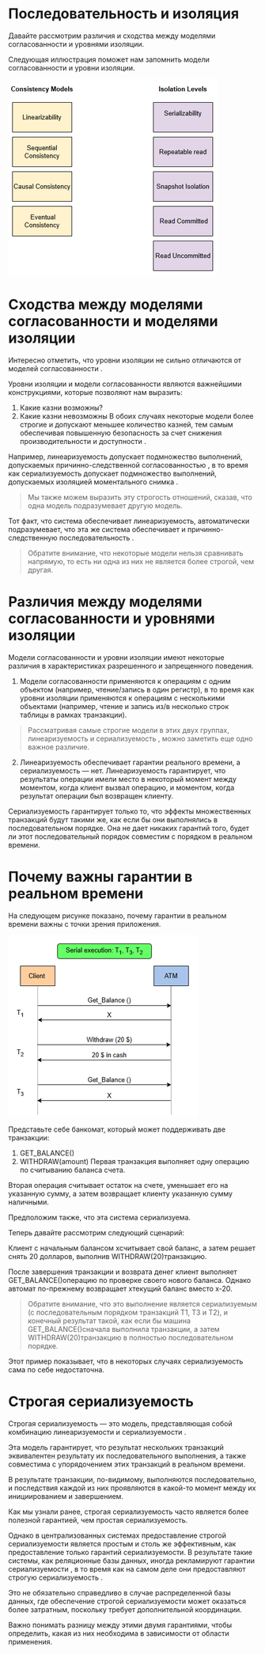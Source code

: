# Последовательность и изоляция

Давайте рассмотрим различия и сходства между моделями согласованности и уровнями изоляции.

Следующая иллюстрация поможет нам запомнить модели согласованности и уровни изоляции.

![img_23.png](img/img_23.png)

# Сходства между моделями согласованности и моделями изоляции
Интересно отметить, что уровни изоляции не сильно отличаются от моделей согласованности .

Уровни изоляции и модели согласованности являются важнейшими конструкциями, которые позволяют нам выразить:

1) Какие казни возможны?
2) Какие казни невозможны
В обоих случаях некоторые модели более строгие и допускают меньшее количество казней, тем самым обеспечивая повышенную безопасность за счет снижения производительности и доступности .

Например, линеаризуемость допускает подмножество выполнений, допускаемых причинно-следственной согласованностью , в то время как сериализуемость допускает подмножество выполнений, допускаемых изоляцией моментального снимка .

> Мы также можем выразить эту строгость отношений, сказав, что одна модель подразумевает другую модель.

Тот факт, что система обеспечивает линеаризуемость, автоматически подразумевает, что эта же система обеспечивает и причинно-следственную последовательность .

> Обратите внимание, что некоторые модели нельзя сравнивать напрямую, то есть ни одна из них не является более строгой, чем другая.

# Различия между моделями согласованности и уровнями изоляции
Модели согласованности и уровни изоляции имеют некоторые различия в характеристиках разрешенного и запрещенного поведения.

1) Модели согласованности применяются к операциям с одним объектом (например, чтение/запись в один регистр), в то время как уровни изоляции применяются к операциям с несколькими объектами (например, чтение и запись из/в несколько строк таблицы в рамках транзакции).
> Рассматривая самые строгие модели в этих двух группах, линеаризуемость и сериализуемость , можно заметить еще одно важное различие.

2) Линеаризуемость обеспечивает гарантии реального времени, а сериализуемость — нет.
Линеаризуемость гарантирует, что результаты операции имели место в некоторый момент между моментом, когда клиент вызвал операцию, и моментом, когда результат операции был возвращен клиенту.

Сериализуемость гарантирует только то, что эффекты множественных транзакций будут такими же, как если бы они выполнялись в последовательном порядке. Она не дает никаких гарантий того, будет ли этот последовательный порядок совместим с порядком в реальном времени.

# Почему важны гарантии в реальном времени
На следующем рисунке показано, почему гарантии в реальном времени важны с точки зрения приложения.

![img_24.png](img/img_24.png)

Представьте себе банкомат, который может поддерживать две транзакции:

1) GET_BALANCE()
2) WITHDRAW(amount)
Первая транзакция выполняет одну операцию по считыванию баланса счета.

Вторая операция считывает остаток на счете, уменьшает его на указанную сумму, а затем возвращает клиенту указанную сумму наличными.

Предположим также, что эта система сериализуема.

Теперь давайте рассмотрим следующий сценарий:

Клиент с начальным балансом xсчитывает свой баланс, а затем решает снять 20 долларов, выполнив WITHDRAW(20)транзакцию.

После завершения транзакции и возврата денег клиент выполняет GET_BALANCE()операцию по проверке своего нового баланса. Однако автомат по-прежнему возвращает xтекущий баланс вместо x-20.

> Обратите внимание, что это выполнение является сериализуемым (с последовательным порядком транзакций T1, T3 и T2), и конечный результат такой, как если бы машина GET_BALANCE()сначала выполнила транзакции, а затем WITHDRAW(20)транзакцию в полностью последовательном порядке.

Этот пример показывает, что в некоторых случаях сериализуемость сама по себе недостаточна.

# Строгая сериализуемость
Строгая сериализуемость — это модель, представляющая собой комбинацию линеаризуемости и сериализуемости .

Эта модель гарантирует, что результат нескольких транзакций эквивалентен результату их последовательного выполнения, а также совместима с упорядочением этих транзакций в реальном времени.

В результате транзакции, по-видимому, выполняются последовательно, и последствия каждой из них проявляются в какой-то момент между их инициированием и завершением.

Как мы узнали ранее, строгая сериализуемость часто является более полезной гарантией, чем простая сериализуемость.

Однако в централизованных системах предоставление строгой сериализуемости является простым и столь же эффективным, как предоставление только гарантий сериализуемости. В результате такие системы, как реляционные базы данных, иногда рекламируют гарантии сериализуемости , в то время как на самом деле они предоставляют строгую сериализуемость .

Это не обязательно справедливо в случае распределенной базы данных, где обеспечение строгой сериализуемости может оказаться более затратным, поскольку требует дополнительной координации.

Важно понимать разницу между этими двумя гарантиями, чтобы определить, какая из них необходима в зависимости от области применения.